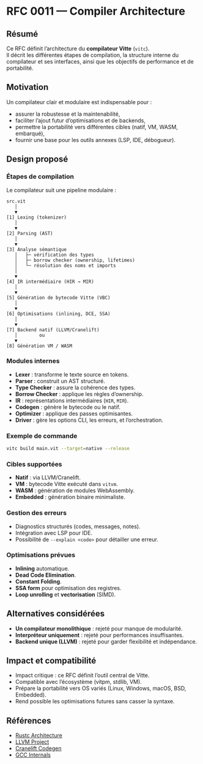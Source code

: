 # RFC 0011 — Compiler Architecture

## Résumé
Ce RFC définit l’architecture du **compilateur Vitte** (`vitc`).  
Il décrit les différentes étapes de compilation, la structure interne du compilateur et ses interfaces, ainsi que les objectifs de performance et de portabilité.

## Motivation
Un compilateur clair et modulaire est indispensable pour :  
- assurer la robustesse et la maintenabilité,  
- faciliter l’ajout futur d’optimisations et de backends,  
- permettre la portabilité vers différentes cibles (natif, VM, WASM, embarqué),  
- fournir une base pour les outils annexes (LSP, IDE, débogueur).  

## Design proposé

### Étapes de compilation
Le compilateur suit une pipeline modulaire :

```
src.vit
   │
   ▼
[1] Lexing (tokenizer)
   │
   ▼
[2] Parsing (AST)
   │
   ▼
[3] Analyse sémantique
   │   ├─ vérification des types
   │   ├─ borrow checker (ownership, lifetimes)
   │   └─ résolution des noms et imports
   │
   ▼
[4] IR intermédiaire (HIR → MIR)
   │
   ▼
[5] Génération de bytecode Vitte (VBC)
   │
   ▼
[6] Optimisations (inlining, DCE, SSA)
   │
   ▼
[7] Backend natif (LLVM/Cranelift)
   │        ou
   ▼
[8] Génération VM / WASM
```

### Modules internes
- **Lexer** : transforme le texte source en tokens.  
- **Parser** : construit un AST structuré.  
- **Type Checker** : assure la cohérence des types.  
- **Borrow Checker** : applique les règles d’ownership.  
- **IR** : représentations intermédiaires (`HIR`, `MIR`).  
- **Codegen** : génère le bytecode ou le natif.  
- **Optimizer** : applique des passes optimisantes.  
- **Driver** : gère les options CLI, les erreurs, et l’orchestration.  

### Exemple de commande
```sh
vitc build main.vit --target=native --release
```

### Cibles supportées
- **Natif** : via LLVM/Cranelift.  
- **VM** : bytecode Vitte exécuté dans `vitvm`.  
- **WASM** : génération de modules WebAssembly.  
- **Embedded** : génération binaire minimaliste.  

### Gestion des erreurs
- Diagnostics structurés (codes, messages, notes).  
- Intégration avec LSP pour IDE.  
- Possibilité de `--explain <code>` pour détailler une erreur.  

### Optimisations prévues
- **Inlining** automatique.  
- **Dead Code Elimination**.  
- **Constant Folding**.  
- **SSA form** pour optimisation des registres.  
- **Loop unrolling** et **vectorisation** (SIMD).  

## Alternatives considérées
- **Un compilateur monolithique** : rejeté pour manque de modularité.  
- **Interpréteur uniquement** : rejeté pour performances insuffisantes.  
- **Backend unique (LLVM)** : rejeté pour garder flexibilité et indépendance.  

## Impact et compatibilité
- Impact critique : ce RFC définit l’outil central de Vitte.  
- Compatible avec l’écosystème (vitpm, stdlib, VM).  
- Prépare la portabilité vers OS variés (Linux, Windows, macOS, BSD, Embedded).  
- Rend possible les optimisations futures sans casser la syntaxe.  

## Références
- [Rustc Architecture](https://rustc-dev-guide.rust-lang.org/)  
- [LLVM Project](https://llvm.org/)  
- [Cranelift Codegen](https://github.com/bytecodealliance/wasmtime/blob/main/cranelift)  
- [GCC Internals](https://gcc.gnu.org/onlinedocs/gccint/)  
